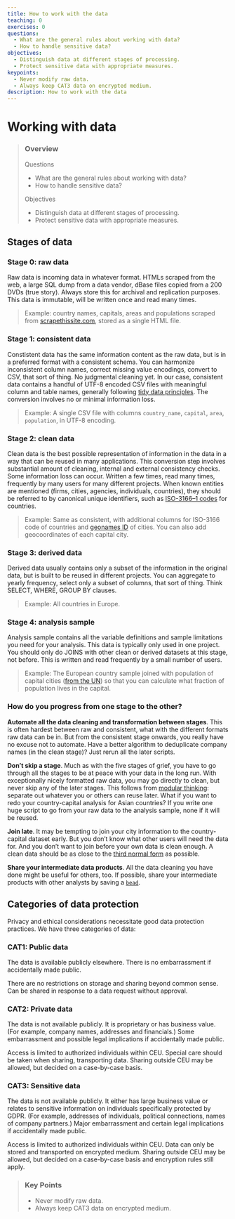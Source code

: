 ```yaml
---
title: How to work with the data
teaching: 0
exercises: 0
questions:
  - What are the general rules about working with data?
  - How to handle sensitive data?
objectives:
  - Distinguish data at different stages of processing.
  - Protect sensitive data with appropriate measures.
keypoints:
  - Never modify raw data.
  - Always keep CAT3 data on encrypted medium.
description: How to work with the data
---
```


# Working with data

> ### Overview
>
> Questions
>
> * What are the general rules about working with data?
> * How to handle sensitive data?
>
> Objectives
>
> * Distinguish data at different stages of processing.
> * Protect sensitive data with appropriate measures.

## Stages of data

### Stage 0: raw data

Raw data is incoming data in whatever format. HTMLs scraped from the web, a large SQL dump from a data vendor, dBase files copied from a 200 DVDs \(true story\). Always store this for archival and replication purposes. This data is immutable, will be written once and read many times.

> Example: country names, capitals, areas and populations scraped from [scrapethissite.com](https://scrapethissite.com/pages/simple/), stored as a single HTML file.

### Stage 1: consistent data

Constistent data has the same information content as the raw data, but is in a preferred format with a consistent schema. You can harmonize inconsistent column names, correct missing value encodings, convert to CSV, that sort of thing. No judgmental cleaning yet. In our case, consistent data contains a handful of UTF-8 encoded CSV files with meaningful column and table names, generally following [tidy data principles](http://vita.had.co.nz/papers/tidy-data.html). The conversion involves no or minimal information loss.

> Example: A single CSV file with columns `country_name`, `capital`, `area`, `population`, in UTF-8 encoding.

### Stage 2: clean data

Clean data is the best possible representation of information in the data in a way that can be reused in many applications. This conversion step involves substantial amount of cleaning, internal and external consistency checks. Some information loss can occur. Written a few times, read many times, frequently by many users for many different projects. When known entities are mentioned \(firms, cities, agencies, individuals, countries\), they should be referred to by canonical unique identifiers, such as [ISO-3166–1 codes](https://datahub.io/core/country-list) for countries.

> Example: Same as consistent, with additional columns for ISO-3166 code of countries and [geonames ID](https://www.geonames.org/) of cities. You can also add geocoordinates of each capital city.

### Stage 3: derived data

Derived data usually contains only a subset of the information in the original data, but is built to be reused in different projects. You can aggregate to yearly frequency, select only a subset of columns, that sort of thing. Think SELECT, WHERE, GROUP BY clauses.

> Example: All countries in Europe.

### Stage 4: analysis sample

Analysis sample contains all the variable definitions and sample limitations you need for your analysis. This data is typically only used in one project. You should only do JOINS with other clean or derived datasets at this stage, not before. This is written and read frequently by a small number of users.

> Example: The European country sample joined with population of capital cities \([from the UN](https://unstats.un.org/unsd/demographic/products/dyb/City_Page.htm)\) so that you can calculate what fraction of population lives in the capital.

### How do you progress from one stage to the other?

**Automate all the data cleaning and transformation between stages**. This is often hardest between raw and consistent, what with the different formats raw data can be in. But from the consistent stage onwards, you really have no excuse not to automate. Have a better algorithm to deduplicate company names \(in the clean stage\)? Just rerun all the later scripts.

**Don’t skip a stage**. Much as with the five stages of grief, you have to go through all the stages to be at peace with your data in the long run. With exceptionally nicely formatted raw data, you may go directly to clean, but never skip any of the later stages. This follows from [modular thinking](https://dev.to/korenmiklos/the-tupperware-approach-to-coding-1g74): separate out whatever you or others can reuse later. What if you want to redo your country-capital analysis for Asian countries? If you write one huge script to go from your raw data to the analysis sample, none if it will be reused.

**Join late**. It may be tempting to join your city information to the country-capital dataset early. But you don’t know what other users will need the data for. And you don’t want to join before your own data is clean enough. A clean data should be as close to the [third normal form](https://en.wikipedia.org/wiki/Database_normalization#Normal_forms) as possible.

**Share your intermediate data products**. All the data cleaning you have done might be useful for others, too. If possible, share your intermediate products with other analysts by saving a [`bead`](https://handbook.microdata.io/onboarding/bead).

## Categories of data protection

Privacy and ethical considerations necessitate good data protection practices. We have three categories of data:

### CAT1: Public data

The data is available publicly elsewhere. There is no embarrassment if accidentally made public.

There are no restrictions on storage and sharing beyond common sense. Can be shared in response to a data request without approval.

### CAT2: Private data

The data is not available publicly. It is proprietary or has business value. \(For example, company names, addresses and financials.\) Some embarrassment and possible legal implications if accidentally made public.

Access is limited to authorized individuals within CEU. Special care should be taken when sharing, transporting data. Sharing outside CEU may be allowed, but decided on a case-by-case basis.

### CAT3: Sensitive data

The data is not available publicly. It either has large business value or relates to sensitive information on individuals specifically protected by GDPR. \(For example, addresses of individuals, political connections, names of company partners.\) Major embarrassment and certain legal implications if accidentally made public.

Access is limited to authorized individuals within CEU. Data can only be stored and transported on encrypted medium. Sharing outside CEU may be allowed, but decided on a case-by-case basis and encryption rules still apply.

> ### Key Points
>
> * Never modify raw data.
> * Always keep CAT3 data on encrypted medium.

